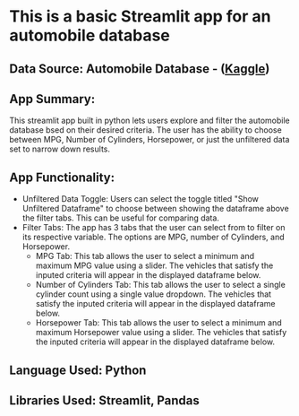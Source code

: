 # This is a basic Streamlit app for an automobile database

## Data Source: Automobile Database - ([Kaggle](https://www.kaggle.com/datasets/akshaydattatraykhare/car-details-dataset))

## App Summary: 
This streamlit app built in python lets users explore and filter the automobile database bsed on their desired criteria. The user has the ability to choose between MPG, Number of Cylinders, Horsepower, or just the unfiltered data set to narrow down results. 

## App Functionality:
- Unfiltered Data Toggle: Users can select the toggle titled "Show Unfiltered Dataframe" to choose between showing the dataframe above the filter tabs. This can be useful for comparing data.
- Filter Tabs: The app has 3 tabs that the user can select from to filter on its respective variable. The options are MPG, number of Cylinders, and Horsepower.
  - MPG Tab: This tab allows the user to select a minimum and maximum MPG value using a slider. The vehicles that satisfy the inputed criteria will appear in the displayed dataframe below.
  - Number of Cylinders Tab: This tab allows the user to select a single cylinder count using a single value dropdown. The vehicles that satisfy the inputed criteria will appear in the displayed dataframe below.
  - Horsepower Tab: This tab allows the user to select a minimum and maximum Horsepower value using a slider. The vehicles that satisfy the inputed criteria will appear in the displayed dataframe below.

## Language Used: Python

## Libraries Used: Streamlit, Pandas
